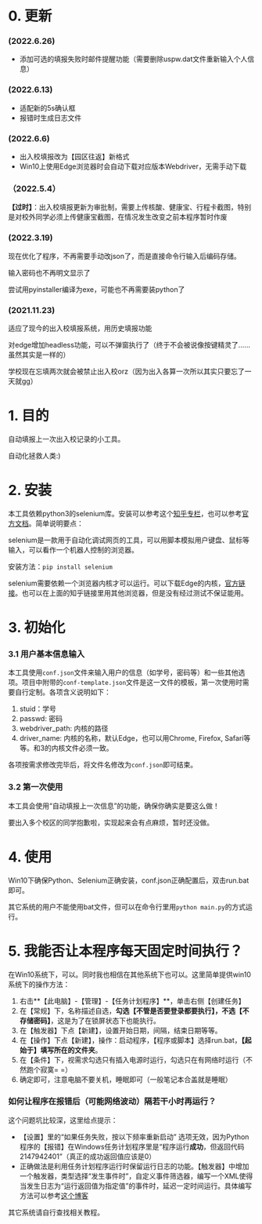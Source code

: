 # 0. 更新
### (2022.6.26)
- 添加可选的填报失败时邮件提醒功能（需要删除uspw.dat文件重新输入个人信息）
### (2022.6.13)
- 适配新的5s确认框
- 报错时生成日志文件
### (2022.6.6)
- 出入校填报改为【园区往返】新格式
- Win10上使用Edge浏览器时会自动下载对应版本Webdriver，无需手动下载

### （2022.5.4）
**【过时】**：出入校填报更新为审批制，需要上传核酸、健康宝、行程卡截图，特别是对校外同学必须上传健康宝截图，在情况发生改变之前本程序暂时作废

### (2022.3.19)

现在优化了程序，不再需要手动改json了，而是直接命令行输入后编码存储。

输入密码也不再明文显示了

尝试用pyinstaller编译为exe，可能也不再需要装python了

### (2021.11.23)
适应了现今的出入校填报系统，用历史填报功能

对edge增加headless功能，可以不弹窗执行了（终于不会被说像按键精灵了……虽然其实是一样的）

学校现在忘填两次就会被禁止出入校orz（因为出入各算一次所以其实只要忘了一天就gg）


# 1. 目的

自动填报上一次出入校记录的小工具。

自动化拯救人类:)

# 2. 安装

本工具依赖python3的selenium库。安装可以参考这个[知乎专栏](https://zhuanlan.zhihu.com/p/111859925)，也可以参考[官方文档](https://selenium-python.readthedocs.io/installation.html)。简单说明要点：

selenium是一款用于自动化调试网页的工具，可以用脚本模拟用户键盘、鼠标等输入，可以看作一个机器人控制的浏览器。

安装方法：`pip install selenium`

selenium需要依赖一个浏览器内核才可以运行。可以下载Edge的内核，[官方链接](https://developer.microsoft.com/en-us/microsoft-edge/tools/webdriver/)。也可以在上面的知乎链接里用其他浏览器，但是没有经过测试不保证能用。

# 3. 初始化

### 3.1 用户基本信息输入

本工具使用`conf.json`文件来输入用户的信息（如学号，密码等）和一些其他选项。项目中附带的`conf-template.json`文件是这一文件的模板，第一次使用时需要自行定制。各项含义说明如下：

1. stuid：学号
2. passwd: 密码
3. webdriver_path: 内核的路径
4. driver_name: 内核的名称，默认Edge，也可以用Chrome, Firefox, Safari等等。和3的内核文件必须一致。

各项按需求修改完毕后，将文件名修改为`conf.json`即可结束。

### 3.2 第一次使用

本工具会使用“自动填报上一次信息”的功能，确保你确实是要这么做！

要出入多个校区的同学抱歉啦，实现起来会有点麻烦，暂时还没做。

# 4. 使用

Win10下确保Python、Selenium正确安装，conf.json正确配置后，双击run.bat即可。

其它系统的用户不能使用bat文件，但可以在命令行里用`python main.py`的方式运行。

# 5. 我能否让本程序每天固定时间执行？

在Win10系统下，可以。同时我也相信在其他系统下也可以。这里简单提供win10系统下的操作方法：

1. 右击**【此电脑】-【管理】-【任务计划程序】**，单击右侧【创建任务】
2. 在【常规】下，名称描述自选，**勾选【不管是否要登录都要执行】，不选【不存储密码】**，这是为了在锁屏状态下也能执行。
3. 在【触发器】下点【新建】，设置开始日期，间隔，结束日期等等。
4. 在【操作】下点【新建】，操作：启动程序，【程序或脚本】选择run.bat，**【起始于】填写所在的文件夹**。
5. 在【条件】下，视需求勾选只有插入电源时运行，勾选只在有网络时运行（不然跑个寂寞= =）
6. 确定即可，注意电脑不要关机，睡眠即可（一般笔记本合盖就是睡眠）

### 如何让程序在报错后（可能网络波动）隔若干小时再运行？
这个问题坑比较深，这里给点提示：
- 【设置】里的“如果任务失败，按以下频率重新启动” 选项无效，因为Python程序的【报错】在Windows任务计划程序里是“程序运行**成功**，但返回代码2147942401”（真正的成功返回值应该是0）
- 正确做法是利用任务计划程序运行时保留运行日志的功能。【触发器】中增加一个触发器，类型选择“发生事件时”，自定义事件筛选器，编写一个XML使得当发生日志为“运行返回值为指定值”的事件时，延迟一定时间运行。具体编写方法可以参考[这个博客](https://stackoverflow.com/questions/39458024/how-to-trigger-windows-task-schedule-restart-after-fails-with-python-script)

其它系统请自行查找相关教程。

